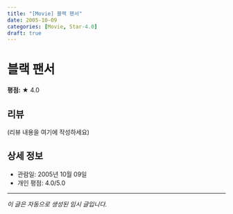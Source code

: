 ```yaml
---
title: "[Movie] 블랙 팬서"
date: 2005-10-09
categories: [Movie, Star-4.0]
draft: true
---
```


# 블랙 팬서

**평점:** ★ 4.0

## 리뷰

(리뷰 내용을 여기에 작성하세요)

## 상세 정보

- 관람일: 2005년 10월 09일
- 개인 평점: 4.0/5.0

---

*이 글은 자동으로 생성된 임시 글입니다.*
